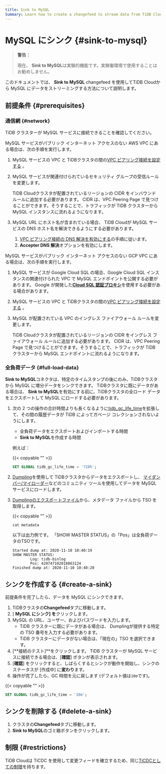 ```yaml
---
title: Sink to MySQL
Summary: Learn how to create a changefeed to stream data from TiDB Cloud to MySQL.
---
```


# MySQL にシンク {#sink-to-mysql}

> **警告：**
>
> 現在、 **Sink to MySQL**は実験的機能です。実稼働環境で使用することはお勧めしません。

このドキュメントでは、 **Sink to MySQL** changefeed を使用してTiDB Cloudから MySQL にデータをストリーミングする方法について説明します。

## 前提条件 {#prerequisites}

### 通信網 {#network}

TiDB クラスターが MySQL サービスに接続できることを確認してください。

MySQL サービスがパブリック インターネット アクセスのない AWS VPC にある場合は、次の手順を実行します。

1.  MySQL サービスの VPC と TiDBクラスタの間の[VPC ピアリング接続を設定する](/tidb-cloud/set-up-vpc-peering-connections.md) 。

2.  MySQL サービスが関連付けられているセキュリティ グループの受信ルールを変更します。

    TiDB Cloudクラスタが配置されているリージョンの CIDR をインバウンド ルールに追加する必要があります。 CIDR は、VPC Peering Page で見つけることができます。そうすることで、トラフィックが TiDB クラスターから MySQL インスタンスに流れるようになります。

3.  MySQL URL にホスト名が含まれている場合、 TiDB Cloudが MySQL サービスの DNS ホスト名を解決できるようにする必要があります。

    1.  [VPC ピアリング接続の DNS 解決を有効にする](https://docs.aws.amazon.com/vpc/latest/peering/modify-peering-connections.html#vpc-peering-dns)の手順に従います。
    2.  **Accepter DNS 解決**オプションを有効にします。

MySQL サービスがパブリック インターネット アクセスのない GCP VPC にある場合は、次の手順を実行します。

1.  MySQL サービスが Google Cloud SQL の場合、Google Cloud SQL インスタンスの関連付けられた VPC で MySQL エンドポイントを公開する必要があります。 Google が開発した[**Cloud SQL 認証プロキシ**](https://cloud.google.com/sql/docs/mysql/sql-proxy)を使用する必要がある場合があります。
2.  MySQL サービスの VPC と TiDBクラスタの間の[VPC ピアリング接続を設定する](/tidb-cloud/set-up-vpc-peering-connections.md) 。
3.  MySQL が配置されている VPC のイングレス ファイアウォール ルールを変更します。

    TiDB Cloudクラスタが配置されているリージョンの CIDR をイングレス ファイアウォール ルールに追加する必要があります。 CIDR は、VPC Peering Page で見つけることができます。そうすることで、トラフィックが TiDB クラスターから MySQL エンドポイントに流れるようになります。

### 全負荷データ {#full-load-data}

**Sink to MySQL**コネクタは、特定のタイムスタンプの後にのみ、TiDBクラスタから MySQL に増分データをシンクできます。 TiDBクラスタに既にデータがある場合は、 <strong>Sink to MySQL</strong>を有効にする前に、TiDBクラスタの全ロード データをエクスポートして MySQL にロードする必要があります。

1.  次の 2 つの操作の合計時間よりも長くなるように[tidb_gc_life_time](https://docs.pingcap.com/tidb/stable/system-variables#tidb_gc_life_time-new-in-v50)を拡張して、その間の履歴データが TiDB によってガベージ コレクションされないようにします。

    -   全負荷データをエクスポートおよびインポートする時間
    -   **Sink to MySQL**を作成する時間

    例えば：

    {{< copyable "" >}}

    ```sql
    SET GLOBAL tidb_gc_life_time = '720h';
    ```

2.  [Dumpling](/dumpling-overview.md)を使用して TiDBクラスタからデータをエクスポートし、 [マイダンパー/マイローダー](https://centminmod.com/mydumper.html)などのコミュニティ ツールを使用してデータを MySQL サービスにロードします。

3.  [Dumplingのエクスポートファイル](/dumpling-overview.md#format-of-exported-files)から、メタデータ ファイルから TSO を取得します。

    {{< copyable "" >}}

    ```shell
    cat metadata
    ```

    以下は出力例です。 「SHOW MASTER STATUS」の「Pos」は全負荷データのTSOです。

    ```
    Started dump at: 2020-11-10 10:40:19
    SHOW MASTER STATUS:
            Log: tidb-binlog
            Pos: 420747102018863124
    Finished dump at: 2020-11-10 10:40:20
    ```

## シンクを作成する {#create-a-sink}

前提条件を完了したら、データを MySQL にシンクできます。

1.  TiDBクラスタの**Changefeed**タブに移動します。
2.  [ **MySQL にシンク] を**クリックします。
3.  MySQL の URL、ユーザー、およびパスワードを入力します。
    -   TiDB クラスターに既にデータがある場合は、 Dumplingが提供する特定の TSO 番号を入力する必要があります。
    -   TiDB クラスターにデータがない場合は、「現在の」TSO を選択できます。
4.  [**接続のテスト]**をクリックします。 TiDB クラスターが MySQL サービスに接続できる場合は、[<strong>確認</strong>] ボタンが表示されます。
5.  [**確認**] をクリックすると、しばらくするとシンクが動作を開始し、シンクのステータスが [作成中] に<strong>変わり</strong>ます。
6.  操作が完了したら、GC 時間を元に戻します (デフォルト値は`10m`です)。

{{< copyable "" >}}

```sql
SET GLOBAL tidb_gc_life_time = '10m';
```

## シンクを削除する {#delete-a-sink}

1.  クラスタの**Changefeed**タブに移動します。
2.  **Sink to MySQL**のゴミ箱ボタンをクリックします。

## 制限 {#restrictions}

TiDB Cloudは TiCDC を使用して変更フィードを確立するため、同じ[TiCDCとしての制限](https://docs.pingcap.com/tidb/stable/ticdc-overview#restrictions)を持ちます。
